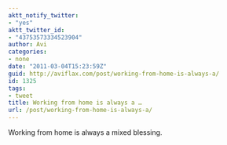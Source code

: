 ```yaml
---
aktt_notify_twitter:
- "yes"
aktt_twitter_id:
- "43753573334523904"
author: Avi
categories:
- none
date: "2011-03-04T15:23:59Z"
guid: http://aviflax.com/post/working-from-home-is-always-a/
id: 1325
tags:
- tweet
title: Working from home is always a …
url: /post/working-from-home-is-always-a/
---
```

Working from home is always a mixed blessing.